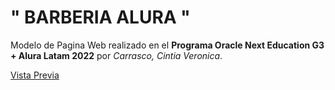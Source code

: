 # " BARBERIA ALURA "

Modelo de Pagina Web realizado en el **Programa Oracle Next Education G3 + Alura Latam 2022** por *Carrasco, Cintia Veronica*.

[Vista Previa](https://cintiaparamore.github.io/)

